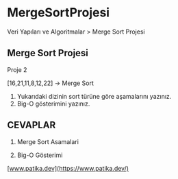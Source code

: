 # MergeSortProjesi
Veri Yapıları ve Algoritmalar > Merge Sort Projesi

## Merge Sort Projesi

Proje 2

[16,21,11,8,12,22] -> Merge Sort

1. Yukarıdaki dizinin sort türüne göre aşamalarını yazınız.
2. Big-O gösterimini yazınız.

## CEVAPLAR

1. Merge Sort Asamalari



2. Big-O Gösterimi

[www.patika.dev](https://www.patika.dev/)
